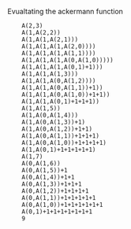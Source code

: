 Evualtating the ackermann function

        A(2,3)
        A(1,A(2,2))
        A(1,A(1,A(2,1)))
        A(1,A(1,A(1,A(2,0))))
        A(1,A(1,A(1,A(1,1))))
        A(1,A(1,A(1,A(0,A(1,0)))))
        A(1,A(1,A(1,A(0,1)+1)))
        A(1,A(1,A(1,3)))
        A(1,A(1,A(0,A(1,2))))
        A(1,A(1,A(0,A(1,1))+1))
        A(1,A(1,A(0,A(1,0))+1+1))
        A(1,A(1,A(0,1)+1+1+1))
        A(1,A(1,5))
        A(1,A(0,A(1,4)))
        A(1,A(0,A(1,3))+1)
        A(1,A(0,A(1,2))+1+1)
        A(1,A(0,A(1,1))+1+1+1)
        A(1,A(0,A(1,0))+1+1+1+1)
        A(1,A(0,1)+1+1+1+1+1)
        A(1,7)
        A(0,A(1,6))
        A(0,A(1,5))+1
        A(0,A(1,4))+1+1
        A(0,A(1,3))+1+1+1
        A(0,A(1,2))+1+1+1+1
        A(0,A(1,1))+1+1+1+1+1
        A(0,A(1,0))+1+1+1+1+1+1
        A(0,1)+1+1+1+1+1+1+1
        9
